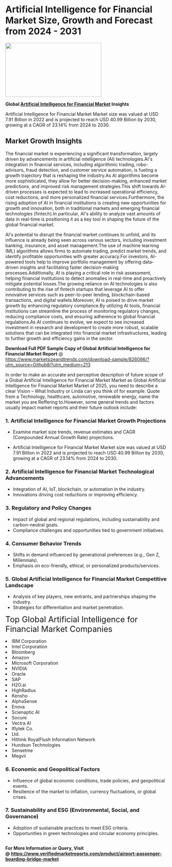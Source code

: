<H1>Artificial Intelligence for Financial Market Size, Growth and Forecast from 2024 - 2031</H1><img class="aligncenter size-medium wp-image-584254" src="https://thirdeyenews.in/wp-content/uploads/2024/09/Global-Market-Research-300x168.jpeg" alt="" width="300" height="168" /><p><strong>Global&nbsp;<a href="https://www.marketsizeandtrends.com/download-sample/826086/?utm_source=Github8j?utm_medium=213">Artificial Intelligence for Financial Market</a> Insights</strong></p><p>Artificial Intelligence for Financial Market Market size was valued at USD 7.91 Billion in 2022 and is projected to reach USD 40.99 Billion by 2030, growing at a CAGR of 23.14% from 2024 to 2030.</p><p><h2>Market Growth Insights</h2> <p>The financial market is experiencing a significant transformation, largely driven by advancements in artificial intelligence (AI) technologies.AI's integration in financial services, including algorithmic trading, robo-advisors, fraud detection, and customer service automation, is fueling a growth trajectory that is reshaping the industry.As AI algorithms become more sophisticated, they allow for better decision-making, enhanced market predictions, and improved risk management strategies.This shift towards AI-driven processes is expected to lead to increased operational efficiency, cost reductions, and more personalized financial services.Furthermore, the rising adoption of AI in financial institutions is creating new opportunities for growth and innovation, both in traditional markets and emerging financial technologies (fintech).In particular, AI's ability to analyze vast amounts of data in real-time is positioning it as a key tool in shaping the future of the global financial market.</p> <p>AI's potential to disrupt the financial market continues to unfold, and its influence is already being seen across various sectors, including investment banking, insurance, and asset management.The use of machine learning (ML) algorithms allows firms to automate trading, predict market trends, and identify profitable opportunities with greater accuracy.For investors, AI-powered tools help to improve portfolio management by offering data-driven insights and facilitating faster decision-making processes.Additionally, AI is playing a critical role in risk assessment, helping financial institutions to detect anomalies in real-time and proactively mitigate potential losses.The growing reliance on AI technologies is also contributing to the rise of fintech startups that leverage AI to offer innovative services such as peer-to-peer lending, blockchain-based transactions, and digital wallets.Moreover, AI is poised to drive market growth by enhancing regulatory compliance.By utilizing AI tools, financial institutions can streamline the process of monitoring regulatory changes, reducing compliance costs, and ensuring adherence to global financial regulations.As AI continues to evolve, we expect to see increased investment in research and development to create more robust, scalable solutions that can be integrated into financial market infrastructures, leading to further growth and efficiency gains in the sector.</p> <p><span class=""><strong>Download Full PDF Sample Copy of Global Artificial Intelligence for Financial Market Report</strong> @ <a href="https://www.marketsizeandtrends.com/download-sample/826086/?utm_source=Github8j?utm_medium=213" target="_blank">https://www.marketsizeandtrends.com/download-sample/826086/?utm_source=Github8j?utm_medium=213</a></span></p><p>In order to make an accurate and perceptive description of future scope of a Global&nbsp;Artificial Intelligence for Financial Market Market as Global&nbsp;Artificial Intelligence for Financial Market Market of 2025, you need to describe a clear Vision &ndash; What Industry or Linda can you think of for example: Quote from a Technology, healthcare, automotive, renewable energy, name the market you are Reffering to.However, some general trends and factors usually impact market reports and their future outlook include:</p><h3>1.&nbsp;<strong>Artificial Intelligence for Financial Market Growth Projections</strong></h3><ul><li>Examine market size trends, revenue estimates and CAGR (Compounded Annual Growth Rate) projections.</li><li><p>Artificial Intelligence for Financial Market Market size was valued at USD 7.91 Billion in 2022 and is projected to reach USD 40.99 Billion by 2030, growing at a CAGR of 23.14% from 2024 to 2030.</p></li></ul><h3>2.&nbsp;<strong>Artificial Intelligence for Financial Market Technological Advancements</strong></h3><ul><li>Integration of AI, IoT, blockchain, or automation in the industry.</li><li>Innovations driving cost reductions or improving efficiency.</li></ul><h3>3.&nbsp;<strong>Regulatory and Policy Changes</strong></h3><ul><li>Impact of global and regional regulations, including sustainability and carbon-neutral goals.</li><li>Compliance challenges and opportunities tied to government initiatives.</li></ul><h3>4.&nbsp;<strong>Consumer Behavior Trends</strong></h3><ul><li>Shifts in demand influenced by generational preferences (e.g., Gen Z, Millennials).</li><li>Emphasis on eco-friendly, ethical, or personalized products/services.</li></ul><h3>5.&nbsp;<strong>Global Artificial Intelligence for Financial Market Competitive Landscape</strong></h3><ul><li>Analysis of key players, new entrants, and partnerships shaping the industry.</li><li>Strategies for differentiation and market penetration.</li></ul><p data-pm-slice="1 1 []"><span style="color: inherit; font-family: inherit; font-size: 25px;">Top Global Artificial Intelligence for Financial Market Companies</span></p><div class="" data-test-id=""><p><li>IBM Corporation</li><li> Intel Corporation</li><li> Bloomberg</li><li> Amazon</li><li> Microsoft Corporation</li><li> NVIDIA</li><li> Oracle</li><li> SAP</li><li> H2O.ai</li><li> HighRadius</li><li> Kensho</li><li> AlphaSense</li><li> Enova</li><li> Scienaptic AI</li><li> Socure</li><li> Vectra AI</li><li> Iflytek Co.</li><li> Ltd.</li><li> Hithink RoyalFlush Information Network</li><li> Hundsun Technologies</li><li> Sensetme</li><li> Megvii</li></p></div><h3>6.&nbsp;<strong>Economic and Geopolitical Factors</strong></h3><ul><li>Influence of global economic conditions, trade policies, and geopolitical events.</li><li>Resilience of the market to inflation, currency fluctuations, or global crises.</li></ul><h3>7.&nbsp;<strong>Sustainability and ESG (Environmental, Social, and Governance)</strong></h3><ul><li>Adoption of sustainable practices to meet ESG criteria.</li><li>Opportunities in green technologies and circular economy principles.</li></ul><h2><strong style="font-size: 14px;">For More Information or Query, Visit @&nbsp;</strong><a style="background-color: #ffffff; font-size: 14px;" href="https://www.marketsizeandtrends.com/report/artificial-intelligence-for-financial-market/" target="_blank">https://www.verifiedmarketreports.com/product/airport-passenger-boarding-bridge-market</a></h2>